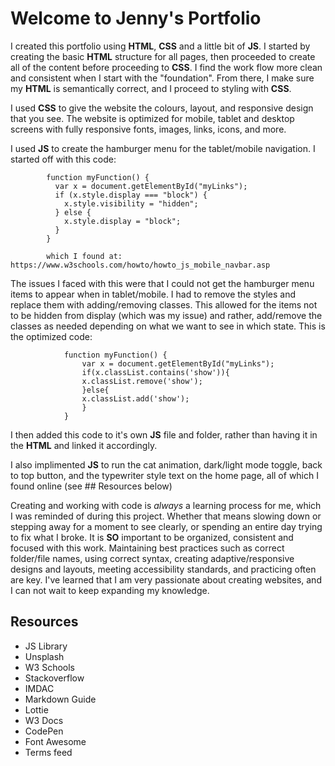 # Welcome to Jenny's Portfolio

I created this portfolio using **HTML**, **CSS** and a little bit of **JS**. I started by creating the basic **HTML** structure for all pages, then proceeded to create all of the content before proceeding to **CSS**. I find the work flow more clean and consistent when I start with the "foundation". From there, I make sure my **HTML** is semantically correct, and I proceed to styling with **CSS**.

I used **CSS** to give the website the colours, layout, and responsive design that you see. The website is optimized for mobile, tablet and desktop screens with fully responsive fonts, images, links, icons, and more.

I used **JS** to create the hamburger menu for the tablet/mobile navigation. I started off with this code: 

            function myFunction() {
              var x = document.getElementById("myLinks");
              if (x.style.display === "block") {
                x.style.visibility = "hidden";
              } else {
                x.style.display = "block";
              }
            }

            which I found at: https://www.w3schools.com/howto/howto_js_mobile_navbar.asp 

The issues I faced with this were that I could not get the hamburger menu items to appear when in tablet/mobile. I had to remove the styles and replace them with adding/removing classes. This allowed for the items not to be hidden from display (which was my issue) and rather, add/remove the classes as needed depending on what we want to see in which state. This is the optimized code: 

                function myFunction() {
                    var x = document.getElementById("myLinks");
                    if(x.classList.contains('show')){
                    x.classList.remove('show');
                    }else{
                    x.classList.add('show');
                    }
                }

I then added this code to it's own **JS** file and folder, rather than having it in the **HTML** and linked it accordingly.

I also implimented **JS** to run the cat animation, dark/light mode toggle, back to top button, and the typewriter style text on the home page, all of which I found online (see ## Resources below)

Creating and working with code is *always* a learning process for me, which I was reminded of during this project. Whether that means slowing down or stepping away for a moment to see clearly, or spending an entire day trying to fix what I broke. It is **SO** important to be organized, consistent and focused with this work. Maintaining best practices such as correct folder/file names, using correct syntax, creating adaptive/responsive designs and layouts, meeting accessibility standards, and practicing often are key. I've learned that I am very passionate about creating websites, and I can not wait to keep expanding my knowledge. 


## Resources
- JS Library
- Unsplash
- W3 Schools
- Stackoverflow
- IMDAC
- Markdown Guide
- Lottie
- W3 Docs
- CodePen
- Font Awesome
- Terms feed